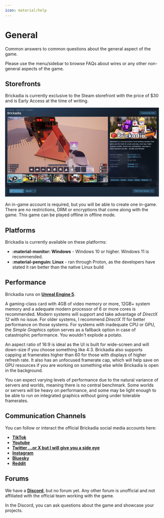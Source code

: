 ```yaml
---
icon: material/help
---
```


# General

Common answers to common questions about the general aspect of the game.

Please use the menu/sidebar to browse FAQs about wires or any other
non-general aspects of the game.

## Storefronts

Brickadia is currently exclusive to the Steam storefront with the price of $30
and is Early Access at the time of writing.

![Brickadia's Steam page.](../assets/pictures/static/faq-general-storefronts-steam.png)

An in-game account is required, but you will be able to create one in-game.
There are no restrictions, DRM or encryptions that come along with the game.
This game can be played offline in offline mode.

## Platforms

Brickadia is currently available on these platforms:

* **:material-monitor: Windows** - Windows 10 or higher. Windows 11 is recommended.
* **:material-penguin: Linux** - ran through Proton, as the developers have stated
it ran better than the native Linux build

## Performance

Brickadia runs on [**Unreal Engine 5**](https://www.unrealengine.com/).

A gaming-class card with 4GB of video memory or more, 12GB+ system memory and a
adequate modern processor of 6 or more cores is recommended. Modern systems will support
and take advantage of *DirectX 12* with no issue. For older systems, I recommend *DirectX 11*
for better performance on those systems. For systems with inadequate CPU or GPU, the
*Simple Graphics* option serves as a fallback option in case of catastrophic performance.
You wouldn't explode a potato.

An aspect ratio of 16:9 is ideal as the UI is built for wide-screen and will down-size
if you choose something like 4:3. Brickadia also supports capping at framerates higher
than 60 for those with displays of higher refresh rate. It also has an unfocused framerate
cap, which will help save on GPU resources if you are working on something else while
Brickadia is open in the background.

You can expect varying levels of performance due to the natural variance of
servers and worlds, meaning there is no central benchmark. Some worlds or servers
will be heavy on performance, and some may be light enough to be able to run
on integrated graphics without going under tolerable framerates.

## Communication Channels

You can follow or interact the official Brickadia social media accounts here:

* [**TikTok**](https://www.tiktok.com/@brickadia)
* [**Youtube**](https://youtube.com/@brickadia)
* [**Twitter ...or X but I will give you a side eye**](https://twitter.com/brickadiagame)
* [**Instagram**](https://www.instagram.com/brickadiagame/)
* [**Bluesky**](https://bsky.app/profile/brickadia.com)
* [**Reddit**](https://reddit.com/r/brickadia)

## Forums

We have a [**Discord**](https://discord.gg/brickadia), but no forum yet.
Any other forum is unofficial and not affiliated with the official team working
with the game.

In the Discord, you can ask questions about the game
and showcase your projects.
